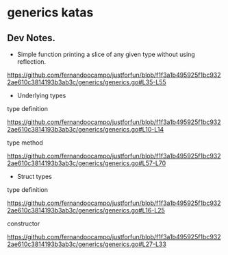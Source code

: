 # generics katas

## Dev Notes.

* Simple function printing a slice of any given type without using reflection.

https://github.com/fernandoocampo/justforfun/blob/f1f3a1b495925f1bc9322ae610c3814193b3ab3c/generics/generics.go#L35-L55

* Underlying types

type definition

https://github.com/fernandoocampo/justforfun/blob/f1f3a1b495925f1bc9322ae610c3814193b3ab3c/generics/generics.go#L10-L14

type method

https://github.com/fernandoocampo/justforfun/blob/f1f3a1b495925f1bc9322ae610c3814193b3ab3c/generics/generics.go#L57-L70

* Struct types

type definition

https://github.com/fernandoocampo/justforfun/blob/f1f3a1b495925f1bc9322ae610c3814193b3ab3c/generics/generics.go#L16-L25

constructor

https://github.com/fernandoocampo/justforfun/blob/f1f3a1b495925f1bc9322ae610c3814193b3ab3c/generics/generics.go#L27-L33

